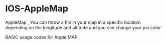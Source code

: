 # IOS-AppleMap
AppleMap , You can throw a Pin in your map in a specific location depending on the longitude and altitude and you can change your pin color 

BASIC usage codes for Apple MAP
